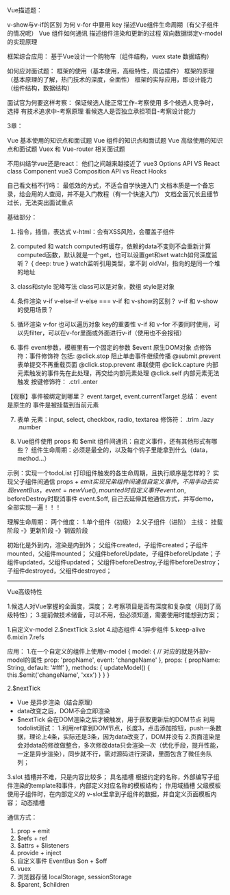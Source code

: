 Vue描述题：

v-show与v-if的区别
为何 v-for 中要用 key
描述Vue组件生命周期（有父子组件的情况呢）
Vue 组件如何通讯
描述组件渲染和更新的过程
双向数据绑定v-model的实现原理

框架综合应用：
基于Vue设计一个购物车（组件结构，vuex state 数据结构）

如何应对面试题：
框架的使用（基本使用，高级特性，周边插件）
框架的原理（基本原理的了解，热门技术的深度，全面性）
框架的实际应用，即设计能力（组件结构，数据结构）

面试官为何要这样考察：
保证候选人能正常工作-考察使用
多个候选人竞争时，选择 有技术追求中-考察原理
看候选人是否独立承担项目-考察设计能力

3章：

Vue 基本使用的知识点和面试题
Vue 组件的知识点和面试题
Vue 高级使用的知识点和面试题
Vuex 和 Vue-router 相关面试题

不用纠结学vue还是react：
他们之间越来越接近了
vue3 Options API VS React class Component
vue3 Composition API vs React Hooks

自己看文档不行吗：
最低效的方式，不适合自学快速入门
文档本质是一个备忘录，给会用的人查阅，并不是入门教程（有一个快速入门）
文档全面冗长且细节过长，无法突出面试重点

 基础部分：
 1. 指令，插值，表达式
 v-html：会有XSS风险，会覆盖子组件

 2. computed 和 watch
 computed有缓存，依赖的data不变则不会重新计算
 computed函数，默认就是一个get，也可以设置get和set
 watch如何深度监听？ { deep: true }
 watch监听引用类型，拿不到 oldVal，指向的是同一个堆的地址

3. class和style
驼峰写法
class可以是对象，数组
style是对象

4. 条件渲染
v-if v-else-if v-else ===
v-if 和 v-show的区别？
v-if 和 v-show的使用场景？

5. 循环渲染
v-for 也可以遍历对象
key的重要性
v-if 和 v-for 不要同时使用，可以先filter，可以在v-for里面或外面进行v-if（使用也不会报错）

6. 事件
event参数，模板里有一个固定的参数 $event 原生DOM对象
点修饰符：事件修饰符 包括:
    @click.stop 阻止单击事件继续传播
    @submit.prevent 表单提交不再重载页面
    @click.stop.prevent 串联使用
    @click.capture 内部元素触发的事件先在此处理，再交给内部元素处理
    @click.self 内部元素无法触发
按键修饰符：
    .ctrl
    .enter

【观察】事件被绑定到哪里？ event.target, event.currentTarget
总结：
    event 是原生的
    事件是被挂载到当前元素

7. 表单
元素：input, select, checkbox, radio, textarea
修饰符：
    .trim
    .lazy
    .number

8. Vue组件使用
props 和 $emit
组件间通讯：自定义事件，还有其他形式有哪些？
组件生命周期：必须是最全的，以及每个钩子里能拿到什么（data，method...）

示例：实现一个todoList
    打印组件触发的各生命周期，且执行顺序是怎样的？
    实现父子组件间通信 props + $emit
    实现兄弟组件间通信 自定义事件，不用手动去实现 eventBus，
        event = new Vue(), mounted时自定义事件 event.$on, beforeDestroy时取消事件 event.$off, 
    自己去延伸其他通信方式，并写demo，全部实现一遍！！！

理解生命周期：
两个维度：
    1.单个组件（初级）
    2.父子组件（进阶）
主线：
挂载阶段 -》更新阶段 -》销毁阶段

初始化是外到内，渲染是内到外；
父组件created，子组件created；子组件mounted，父组件mounted；
父组件beforeUpdate，子组件beforeUpdate；子组件updated，父组件updated；
父组件beforeDestroy,子组件beforeDestroy；子组件destroyed，父组件destroyed；

-----------------------------------
Vue高级特性

1.候选人对Vue掌握的全面度，深度；
2.考察项目是否有深度和复杂度（用到了高级特性）；
3.提前做技术储备，可以不用，但必须知道，需要使用时能想到方案；


1.自定义v-model
2.$nextTick
3.slot
4.动态组件
4.1异步组件
5.keep-alive
6.mixin
7.refs

应用：
1.在一个自定义的组件上使用v-model
<CustomColor v-model="color" />
{
    model: { // 对应的就是外部v-model的属性
        prop: 'propName',
        event: 'changeName'
    },
    props: {
        propName: String,
        default: '#fff'
    },
    methods: {
        updateModel() {
            this.$emit('changeName', 'xxx')
        }
    }
}

2.$nextTick
* Vue 是异步渲染（结合原理）
* data改变之后，DOM不会立即渲染
* $nextTick 会在DOM渲染之后才被触发，用于获取更新后的DOM节点
利用todolist测试：
1.利用ref拿到DOM节点，长度3，点击添加按钮，push一条数据，理论上4条，实际还是3条，因为data改变了，DOM并没有
2.页面渲染是会对data的修改做整合，多次修改data只会渲染一次（优化手段，提升性能，一定是异步渲染），同步就不行，需对源码进行深读，里面包含了微任务队列；

3.slot
插槽并不难，只是内容比较多；
具名插槽 根据约定的名称，外部编写子组件渲染的template和事件，内部定义对应名称的模板结构；
作用域插槽 父级模板使用子组件时，在内部定义的 v-slot里拿到子组件的数据，并自定义页面模板内容；
动态插槽





通信方式：
1. prop + emit
2. $refs + ref
3. $attrs + $listeners
4. provide + inject
5. 自定义事件 EventBus $on + $off
6. vuex
7. 浏览器存储 localStorage, sessionStorage
8. $parent, $children
